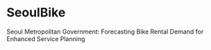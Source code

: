 # SeoulBike
Seoul Metropolitan Government: Forecasting Bike Rental Demand for Enhanced Service Planning
